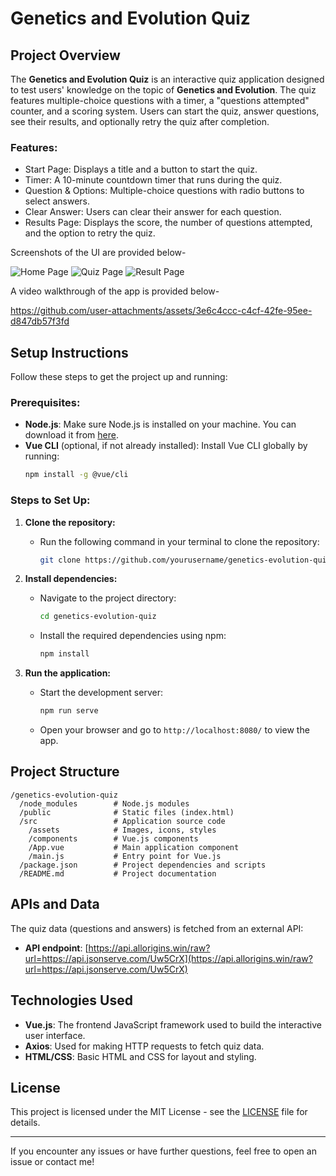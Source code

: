 
# Genetics and Evolution Quiz

## Project Overview

The **Genetics and Evolution Quiz** is an interactive quiz application designed to test users' knowledge on the topic of **Genetics and Evolution**. The quiz features multiple-choice questions with a timer, a "questions attempted" counter, and a scoring system. Users can start the quiz, answer questions, see their results, and optionally retry the quiz after completion.

### Features:
- Start Page: Displays a title and a button to start the quiz.
- Timer: A 10-minute countdown timer that runs during the quiz.
- Question & Options: Multiple-choice questions with radio buttons to select answers.
- Clear Answer: Users can clear their answer for each question.
- Results Page: Displays the score, the number of questions attempted, and the option to retry the quiz.


Screenshots of the UI are provided below-

![Home Page](https://github.com/user-attachments/assets/7205a956-0ec5-4231-80da-23d9335f739b)
![Quiz Page](https://github.com/user-attachments/assets/7fd917e4-d7a4-4eec-8800-73847387e47e)
![Result Page](https://github.com/user-attachments/assets/b3adc746-1c20-4567-b5c8-859c2864649b)


A video walkthrough of the app is provided below- 

https://github.com/user-attachments/assets/3e6c4ccc-c4cf-42fe-95ee-d847db57f3fd

## Setup Instructions

Follow these steps to get the project up and running:

### Prerequisites:
- **Node.js**: Make sure Node.js is installed on your machine. You can download it from [here](https://nodejs.org/).
- **Vue CLI** (optional, if not already installed): Install Vue CLI globally by running:
  ```bash
  npm install -g @vue/cli
  ```

### Steps to Set Up:
1. **Clone the repository:**
   - Run the following command in your terminal to clone the repository:
     ```bash
     git clone https://github.com/yourusername/genetics-evolution-quiz.git
     ```

2. **Install dependencies:**
   - Navigate to the project directory:
     ```bash
     cd genetics-evolution-quiz
     ```
   - Install the required dependencies using npm:
     ```bash
     npm install
     ```

3. **Run the application:**
   - Start the development server:
     ```bash
     npm run serve
     ```
   - Open your browser and go to `http://localhost:8080/` to view the app.

## Project Structure

```
/genetics-evolution-quiz
  /node_modules        # Node.js modules
  /public              # Static files (index.html)
  /src                 # Application source code
    /assets            # Images, icons, styles
    /components        # Vue.js components
    /App.vue           # Main application component
    /main.js           # Entry point for Vue.js
  /package.json        # Project dependencies and scripts
  /README.md           # Project documentation
```

## APIs and Data

The quiz data (questions and answers) is fetched from an external API:

- **API endpoint**: [https://api.allorigins.win/raw?url=https://api.jsonserve.com/Uw5CrX](https://api.allorigins.win/raw?url=https://api.jsonserve.com/Uw5CrX)

## Technologies Used
- **Vue.js**: The frontend JavaScript framework used to build the interactive user interface.
- **Axios**: Used for making HTTP requests to fetch quiz data.
- **HTML/CSS**: Basic HTML and CSS for layout and styling.

## License

This project is licensed under the MIT License - see the [LICENSE](LICENSE) file for details.

---

If you encounter any issues or have further questions, feel free to open an issue or contact me!





